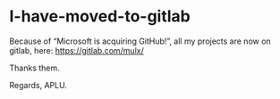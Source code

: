 # I-have-moved-to-gitlab
Because of “Microsoft is acquiring GitHub!”, all my projects are now on gitlab, here: https://gitlab.com/mulx/

Thanks them.

Regards,
APLU.
